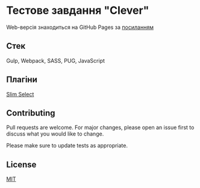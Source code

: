 # Тестове завдання "Clever"

Web-версія знаходиться на GitHub Pages за [посиланням]()

## Стек

Gulp, Webpack, SASS, PUG, JavaScript 

## Плагіни

[Slim Select](https://slimselectjs.com/)


## Contributing
Pull requests are welcome. For major changes, please open an issue first to discuss what you would like to change.

Please make sure to update tests as appropriate.

## License
[MIT](https://choosealicense.com/licenses/mit/)


